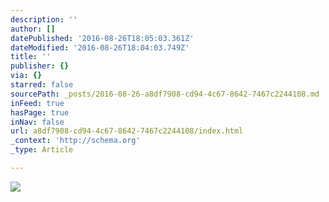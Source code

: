 ```yaml
---
description: ''
author: []
datePublished: '2016-08-26T18:05:03.361Z'
dateModified: '2016-08-26T18:04:03.749Z'
title: ''
publisher: {}
via: {}
starred: false
sourcePath: _posts/2016-08-26-a8df7908-cd94-4c67-8642-7467c2244108.md
inFeed: true
hasPage: true
inNav: false
url: a8df7908-cd94-4c67-8642-7467c2244108/index.html
_context: 'http://schema.org'
_type: Article

---
```

![](https://the-grid-user-content.s3-us-west-2.amazonaws.com/e46641d5-b6f4-4de7-8f7c-b366a16a412c.jpg)